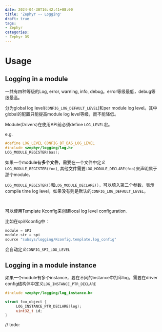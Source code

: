 ```yaml
---
date: 2024-04-30T16:42:41+08:00
title: 'Zephyr -- Logging'
draft: true
tags:
- Zephyr
categories:
- Zephyr OS
---
```


# Usage

## Logging in a module

一共有四种等级的Log, error, warning, info, debug。error等级最低，debug等级最高。

分为global log level(`CONFIG_LOG_DEFAULT_LEVEL`)和per module log level。其中global的配置只能提高module log level等级，而不能降低。

Module(Drivers)在使用API前必须define `LOG_LEVEL`宏。

e.g.

```c
#define LOG_LEVEL CONFIG_BT_BAS_LOG_LEVEL
#include <zephyr/logging/log.h>
LOG_MODULE_REGISTER(bas);
```

如果一个module有**多个文件**，需要在一个文件中定义`LOG_MODULE_REGISTER(foo)`, 其他文件需要`LOG_MODULE_DECLARE(foo)`来声明属于那个module。

`LOG_MODULE_REGISTER()`和`LOG_MODULE_DECLARE()`，可以填入第二个参数，表示compile time log level，如果没有则是默认的`CONFIG_LOG_DEFAULT_LEVEL`。

</br>

可以使用Template Kconfig来创建local log level configuration.

比如在spi/Kconfig中：

```c
module = SPI
module-str = spi
source "subsys/logging/Kconfig.template.log_config"
```

会自动定义`CONFIG_SPI_LOG_LEVEL`

## Logging in a module instance

如果一个module有多个instance，要在不同的instance中打印log，需要在driver config结构体中定义`LOG_INSTANCE_PTR_DECLARE`

```c
#include <zephyr/logging/log_instance.h>

struct foo_object {
     LOG_INSTANCE_PTR_DECLARE(log);
     uint32_t id;
}
```

// todo:
